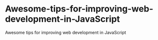 # Awesome-tips-for-improving-web-development-in-JavaScript
Awesome tips for improving web development in JavaScript
